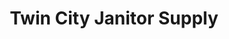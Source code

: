 ---
title: "Twin City Janitor Supply"
url: /saint-paul/twin-city-janitor-supply/
shop: Allgemein
---
